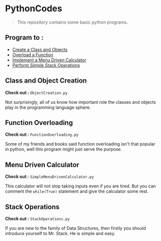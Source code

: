 # PythonCodes

> This repository contains some basic python programs.

## Program to :

- [Create a Class and Objects](#Class-and-Object-Creation)
- [Overload a Function](#Function-Overloading)
- [Implement a Menu Driven Calculator](#Menu-Driven-Calculator)
- [Perform Simple Stack Operations](#Stack-Operations)

## Class and Object Creation

**Check out :** `ObjectCreation.py`

Not surprisingly, all of us know how important role the classes and objects play in the programming language sphere. 

## Function Overloading

**Check out :** `FunctionOverloading.py`

Some of my friends and books said function overloading isn't that popular in python, well this program might just serve the purpose.

## Menu Driven Calculator

**Check out :** `SimpleMenuDrivenCalculator.py`

This calculator will not stop taking inputs even if you are tired. But you can comment the `while(True)` statement and give the calculator some rest.

## Stack Operations

**Check out :** `StackOperations.py`

If you are new to the family of Data Structures, then firstly you should introduce yourself to Mr. Stack. He is simple and easy.
